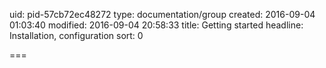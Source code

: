 uid: pid-57cb72ec48272
type: documentation/group
created: 2016-09-04 01:03:40
modified: 2016-09-04 20:58:33
title: Getting started
headline: Installation, configuration
sort: 0

===

